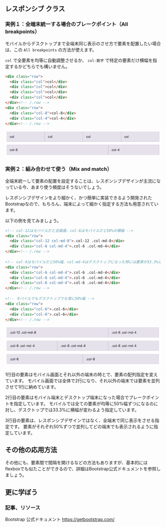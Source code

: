 ## レスポンシブ クラス

### 実例１：全端末統一する場合のブレークポイント（All breakpoints）

モバイルからデスクトップまで全端末同じ表示のさせ方で要素を配置したい場合は、この `All breakpoints` の方法が使えます。

 `col` で全要素を均等に自動調整させるか、 `col-数字` で特定の要素だけ横幅を指定するかどちらでも構いません。

```html
<div class="row">
  <div class="col">col</div>
  <div class="col">col</div>
  <div class="col">col</div>
  <div class="col">col</div>
</div><!-- /.row -->
<div class="row">
  <div class="col-8">col-8</div>
  <div class="col-4">col-4</div>
</div><!-- /.row -->
```

<img src="images/grid8.png" />

### 実例２：組み合わせて使う（Mix and match）

全端末統一して要素の配置を設定することは、レスポンシブデザインが主流になっている今、あまり使う頻度はそうないでしょう。

レスポンシブデザインをより細かく、かつ簡単に実装できるよう開発されたBootstrapなので、もちろん、端末によって細かく指定する方法も用意されています。

以下の例を見てみましょう。

```html
<!-- col-12はモバイルだと全画面、col-6はモバイルだと50%の横幅 -->
<div class="row">
  <div class="col-12 col-md-8">.col-12 .col-md-8</div>
  <div class="col-6 col-md-4">.col-6 .col-md-4</div>
</div><!-- /.row -->

<!-- col-6はモバイルだと50%幅、col-md-4はデスクトップになった時には要素が33.3%になる -->
<div class="row">
  <div class="col-6 col-md-4">.col-6 .col-md-4</div>
  <div class="col-6 col-md-4">.col-6 .col-md-4</div>
  <div class="col-6 col-md-4">.col-6 .col-md-4</div>
</div><!-- /.row -->

<!-- モバイルでもデスクトップでも常に50%幅 -->
<div class="row">
  <div class="col-6">.col-6</div>
  <div class="col-6">.col-6</div>
</div><!-- /.row -->
```

<img src="images/grid9.png" />

1行目の要素はモバイル画面とそれ以外の端末の時とで、要素の配列指定を変えています。
モバイル画面では全体で2行になり、それ以外の端末では要素を並列させて1行に納めています。

2行目の要素はモバイル端末とデスクトップ端末になった場合でブレークポイントを指定しています。
モバイルでは全ての要素が均等に50%幅ずつになるのに対し、デスクトップでは33.3%に横幅が変わるよう指定しています。

3行目の要素は、レスポンシブデザインではなく、全端末で同じ表示をさせる指定です。
要素がそれぞれ50%ずつで並列してどの端末でも表示されるように指定しています。

## その他の応用方法

その他にも、要素間で間隔を開けるなどの方法もありますが、基本的にはflexboxでも似たことができるので、詳細はBootstrap公式ドキュメントを参照しましょう。

## 更に学ぼう

### 記事、リソース

Bootstrap 公式ドキュメント https://getbootstrap.com/
